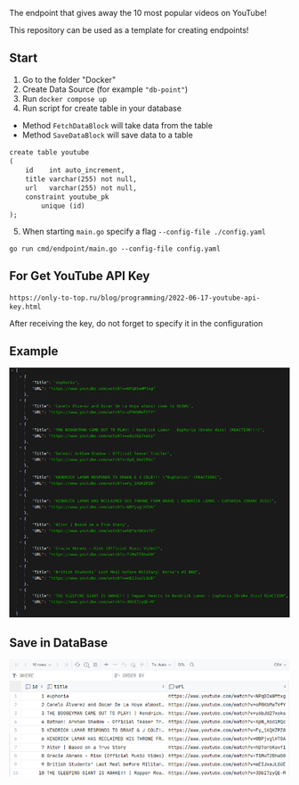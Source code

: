 The endpoint that gives away the 10 most popular videos on YouTube!

This repository can be used as a template for creating endpoints!

## Start

1) Go to the folder "Docker"
2) Create Data Source (for example `"db-point"`)
3) Run `docker compose up`
4) Run script for create table in your database

- Method `FetchDataBlock` will take data from the table
- Method `SaveDataBlock` will save data to a table

```
create table youtube
(
    id    int auto_increment,
    title varchar(255) not null,
    url   varchar(255) not null,
    constraint youtube_pk
        unique (id)
);
```

5) When starting `main.go` specify a flag `--config-file ./config.yaml`

```shell
go run cmd/endpoint/main.go --config-file config.yaml
```

## For Get YouTube API Key

```
https://only-to-top.ru/blog/programming/2022-06-17-youtube-api-key.html
```

After receiving the key, do not forget to specify it in the configuration

## Example 

![img_1.png](img_1.png)

## Save in DataBase

![img_2.png](img_2.png)